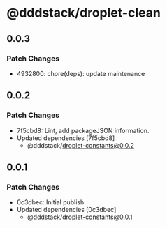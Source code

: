 # @dddstack/droplet-clean

## 0.0.3

### Patch Changes

- 4932800: chore(deps): update maintenance

## 0.0.2

### Patch Changes

- 7f5cbd8: Lint, add packageJSON information.
- Updated dependencies [7f5cbd8]
  - @dddstack/droplet-constants@0.0.2

## 0.0.1

### Patch Changes

- 0c3dbec: Initial publish.
- Updated dependencies [0c3dbec]
  - @dddstack/droplet-constants@0.0.1
